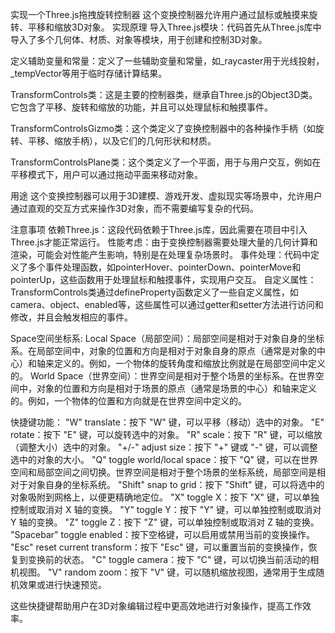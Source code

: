 实现一个Three.js拖拽旋转控制器
这个变换控制器允许用户通过鼠标或触摸来旋转、平移和缩放3D对象。
实现原理
导入Three.js模块：代码首先从Three.js库中导入了多个几何体、材质、对象等模块，用于创建和控制3D对象。

定义辅助变量和常量：定义了一些辅助变量和常量，如_raycaster用于光线投射，_tempVector等用于临时存储计算结果。

TransformControls类：这是主要的控制器类，继承自Three.js的Object3D类。它包含了平移、旋转和缩放的功能，并且可以处理鼠标和触摸事件。

TransformControlsGizmo类：这个类定义了变换控制器中的各种操作手柄（如旋转、平移、缩放手柄），以及它们的几何形状和材质。

TransformControlsPlane类：这个类定义了一个平面，用于与用户交互，例如在平移模式下，用户可以通过拖动平面来移动对象。

用途
这个变换控制器可以用于3D建模、游戏开发、虚拟现实等场景中，允许用户通过直观的交互方式来操作3D对象，而不需要编写复杂的代码。

注意事项
依赖Three.js：这段代码依赖于Three.js库，因此需要在项目中引入Three.js才能正常运行。
性能考虑：由于变换控制器需要处理大量的几何计算和渲染，可能会对性能产生影响，特别是在处理复杂场景时。
事件处理：代码中定义了多个事件处理函数，如pointerHover、pointerDown、pointerMove和pointerUp，这些函数用于处理鼠标和触摸事件，实现用户交互。
自定义属性：TransformControls类通过defineProperty函数定义了一些自定义属性，如camera、object、enabled等，这些属性可以通过getter和setter方法进行访问和修改，并且会触发相应的事件。

Space空间坐标系:
Local Space（局部空间）：局部空间是相对于对象自身的坐标系。在局部空间中，对象的位置和方向是相对于对象自身的原点（通常是对象的中心）和轴来定义的。例如，一个物体的旋转角度和缩放比例就是在局部空间中定义的。
World Space（世界空间）：世界空间是相对于整个场景的坐标系。在世界空间中，对象的位置和方向是相对于场景的原点（通常是场景的中心）和轴来定义的。例如，一个物体的位置和方向就是在世界空间中定义的。

快捷键功能：
"W" translate：按下 "W" 键，可以平移（移动）选中的对象。
"E" rotate：按下 "E" 键，可以旋转选中的对象。
"R" scale：按下 "R" 键，可以缩放（调整大小）选中的对象。
"+/-" adjust size：按下 "+" 键或 "-" 键，可以调整选中的对象的大小。
"Q" toggle world/local space：按下 "Q" 键，可以在世界空间和局部空间之间切换。世界空间是相对于整个场景的坐标系统，局部空间是相对于对象自身的坐标系统。
"Shift" snap to grid：按下 "Shift" 键，可以将选中的对象吸附到网格上，以便更精确地定位。
"X" toggle X：按下 "X" 键，可以单独控制或取消对 X 轴的变换。
"Y" toggle Y：按下 "Y" 键，可以单独控制或取消对 Y 轴的变换。
"Z" toggle Z：按下 "Z" 键，可以单独控制或取消对 Z 轴的变换。
"Spacebar" toggle enabled：按下空格键，可以启用或禁用当前的变换操作。
"Esc" reset current transform：按下 "Esc" 键，可以重置当前的变换操作，恢复到变换前的状态。
"C" toggle camera：按下 "C" 键，可以切换当前活动的相机视图。
"V" random zoom：按下 "V" 键，可以随机缩放视图，通常用于生成随机效果或进行快速预览。

这些快捷键帮助用户在3D对象编辑过程中更高效地进行对象操作，提高工作效率。